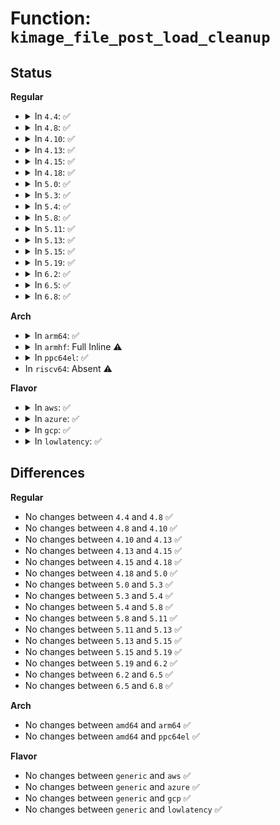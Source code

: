 # Function: <code>kimage_file_post_load_cleanup</code>

## Status
<b>Regular</b>
<ul>
<li>
<details>
<summary>In <code>4.4</code>: ✅</summary>

```c
void kimage_file_post_load_cleanup(struct kimage *image);
```

**Collision:** Unique Global

**Inline:** No

**Transformation:** False

**Instances:**

```
In kernel/kexec_file.c (ffffffff8110e840)
Location: kernel/kexec_file.c:141
Inline: False
Direct callers:
  - kernel/kexec_core.c:kimage_free
  - kernel/kexec_file.c:SyS_kexec_file_load
  - kernel/kexec_file.c:SyS_kexec_file_load
  - kernel/kexec_file.c:SyS_kexec_file_load
```
**Symbols:**

```
ffffffff8110e840-ffffffff8110e8e2: kimage_file_post_load_cleanup (STB_GLOBAL)
```
</details>
</li>
<li>
<details>
<summary>In <code>4.8</code>: ✅</summary>

```c
void kimage_file_post_load_cleanup(struct kimage *image);
```

**Collision:** Unique Global

**Inline:** No

**Transformation:** False

**Instances:**

```
In kernel/kexec_file.c (ffffffff81115ee0)
Location: kernel/kexec_file.c:85
Inline: False
Direct callers:
  - kernel/kexec_core.c:kimage_free
  - kernel/kexec_file.c:SyS_kexec_file_load
  - kernel/kexec_file.c:SyS_kexec_file_load
  - kernel/kexec_file.c:SyS_kexec_file_load
```
**Symbols:**

```
ffffffff81115ee0-ffffffff81115f82: kimage_file_post_load_cleanup (STB_GLOBAL)
```
</details>
</li>
<li>
<details>
<summary>In <code>4.10</code>: ✅</summary>

```c
void kimage_file_post_load_cleanup(struct kimage *image);
```

**Collision:** Unique Global

**Inline:** No

**Transformation:** False

**Instances:**

```
In kernel/kexec_file.c (ffffffff8111d600)
Location: kernel/kexec_file.c:86
Inline: False
Direct callers:
  - kernel/kexec_core.c:kimage_free
  - kernel/kexec_file.c:SyS_kexec_file_load
  - kernel/kexec_file.c:SyS_kexec_file_load
  - kernel/kexec_file.c:SyS_kexec_file_load
```
**Symbols:**

```
ffffffff8111d600-ffffffff8111d6a2: kimage_file_post_load_cleanup (STB_GLOBAL)
```
</details>
</li>
<li>
<details>
<summary>In <code>4.13</code>: ✅</summary>

```c
void kimage_file_post_load_cleanup(struct kimage *image);
```

**Collision:** Unique Global

**Inline:** No

**Transformation:** False

**Instances:**

```
In kernel/kexec_file.c (ffffffff8111f200)
Location: kernel/kexec_file.c:79
Inline: False
Direct callers:
  - kernel/kexec_core.c:kimage_free
  - kernel/kexec_file.c:SyS_kexec_file_load
  - kernel/kexec_file.c:SyS_kexec_file_load
  - kernel/kexec_file.c:SyS_kexec_file_load
  - kernel/kexec_file.c:SyS_kexec_file_load
  - kernel/kexec_file.c:SyS_kexec_file_load
  - kernel/kexec_file.c:SyS_kexec_file_load
```
**Symbols:**

```
ffffffff8111f200-ffffffff8111f2a2: kimage_file_post_load_cleanup (STB_GLOBAL)
```
</details>
</li>
<li>
<details>
<summary>In <code>4.15</code>: ✅</summary>

```c
void kimage_file_post_load_cleanup(struct kimage *image);
```

**Collision:** Unique Global

**Inline:** No

**Transformation:** False

**Instances:**

```
In kernel/kexec_file.c (ffffffff8112a9a0)
Location: kernel/kexec_file.c:79
Inline: False
Direct callers:
  - kernel/kexec_core.c:kimage_free
  - kernel/kexec_file.c:SyS_kexec_file_load
  - kernel/kexec_file.c:SyS_kexec_file_load
  - kernel/kexec_file.c:SyS_kexec_file_load
  - kernel/kexec_file.c:SyS_kexec_file_load
  - kernel/kexec_file.c:SyS_kexec_file_load
  - kernel/kexec_file.c:SyS_kexec_file_load
```
**Symbols:**

```
ffffffff8112a9a0-ffffffff8112aa42: kimage_file_post_load_cleanup (STB_GLOBAL)
```
</details>
</li>
<li>
<details>
<summary>In <code>4.18</code>: ✅</summary>

```c
void kimage_file_post_load_cleanup(struct kimage *image);
```

**Collision:** Unique Global

**Inline:** No

**Transformation:** False

**Instances:**

```
In kernel/kexec_file.c (ffffffff81138cf0)
Location: kernel/kexec_file.c:152
Inline: False
Direct callers:
  - kernel/kexec_core.c:kimage_free
  - kernel/kexec_file.c:__ia32_sys_kexec_file_load
  - kernel/kexec_file.c:__x64_sys_kexec_file_load
  - kernel/kexec_file.c:kimage_file_alloc_init
  - kernel/kexec_file.c:kimage_file_alloc_init
```
**Symbols:**

```
ffffffff81138cf0-ffffffff81138d92: kimage_file_post_load_cleanup (STB_GLOBAL)
```
</details>
</li>
<li>
<details>
<summary>In <code>5.0</code>: ✅</summary>

```c
void kimage_file_post_load_cleanup(struct kimage *image);
```

**Collision:** Unique Global

**Inline:** No

**Transformation:** False

**Instances:**

```
In kernel/kexec_file.c (ffffffff81144620)
Location: kernel/kexec_file.c:151
Inline: False
Direct callers:
  - kernel/kexec_core.c:kimage_free
  - kernel/kexec_file.c:__ia32_sys_kexec_file_load
  - kernel/kexec_file.c:__x64_sys_kexec_file_load
  - kernel/kexec_file.c:kimage_file_alloc_init
  - kernel/kexec_file.c:kimage_file_alloc_init
```
**Symbols:**

```
ffffffff81144620-ffffffff811446c2: kimage_file_post_load_cleanup (STB_GLOBAL)
```
</details>
</li>
<li>
<details>
<summary>In <code>5.3</code>: ✅</summary>

```c
void kimage_file_post_load_cleanup(struct kimage *image);
```

**Collision:** Unique Global

**Inline:** No

**Transformation:** False

**Instances:**

```
In kernel/kexec_file.c (ffffffff8114f9b0)
Location: kernel/kexec_file.c:149
Inline: False
Direct callers:
  - kernel/kexec_core.c:kimage_free
  - kernel/kexec_file.c:__ia32_sys_kexec_file_load
  - kernel/kexec_file.c:__x64_sys_kexec_file_load
  - kernel/kexec_file.c:kimage_file_alloc_init
  - kernel/kexec_file.c:kimage_file_alloc_init
  - kernel/kexec_file.c:kimage_file_alloc_init
```
**Symbols:**

```
ffffffff8114f9b0-ffffffff8114fa52: kimage_file_post_load_cleanup (STB_GLOBAL)
```
</details>
</li>
<li>
<details>
<summary>In <code>5.4</code>: ✅</summary>

```c
void kimage_file_post_load_cleanup(struct kimage *image);
```

**Collision:** Unique Global

**Inline:** No

**Transformation:** False

**Instances:**

```
In kernel/kexec_file.c (ffffffff8115b690)
Location: kernel/kexec_file.c:149
Inline: False
Direct callers:
  - kernel/kexec_core.c:kimage_free
  - kernel/kexec_file.c:__ia32_sys_kexec_file_load
  - kernel/kexec_file.c:__x64_sys_kexec_file_load
  - kernel/kexec_file.c:kimage_file_alloc_init
  - kernel/kexec_file.c:kimage_file_alloc_init
```
**Symbols:**

```
ffffffff8115b690-ffffffff8115b732: kimage_file_post_load_cleanup (STB_GLOBAL)
```
</details>
</li>
<li>
<details>
<summary>In <code>5.8</code>: ✅</summary>

```c
void kimage_file_post_load_cleanup(struct kimage *image);
```

**Collision:** Unique Global

**Inline:** No

**Transformation:** False

**Instances:**

```
In kernel/kexec_file.c (ffffffff8116c760)
Location: kernel/kexec_file.c:149
Inline: False
Direct callers:
  - kernel/kexec_core.c:kimage_free
  - kernel/kexec_file.c:__do_sys_kexec_file_load
  - kernel/kexec_file.c:kimage_file_alloc_init
  - kernel/kexec_file.c:kimage_file_alloc_init
```
**Symbols:**

```
ffffffff8116c760-ffffffff8116c805: kimage_file_post_load_cleanup (STB_GLOBAL)
```
</details>
</li>
<li>
<details>
<summary>In <code>5.11</code>: ✅</summary>

```c
void kimage_file_post_load_cleanup(struct kimage *image);
```

**Collision:** Unique Global

**Inline:** No

**Transformation:** False

**Instances:**

```
In kernel/kexec_file.c (ffffffff81168da0)
Location: kernel/kexec_file.c:150
Inline: False
Direct callers:
  - kernel/kexec_core.c:kimage_free
  - kernel/kexec_file.c:__do_sys_kexec_file_load
  - kernel/kexec_file.c:kimage_file_alloc_init
  - kernel/kexec_file.c:kimage_file_alloc_init
```
**Symbols:**

```
ffffffff81168da0-ffffffff81168e45: kimage_file_post_load_cleanup (STB_GLOBAL)
```
</details>
</li>
<li>
<details>
<summary>In <code>5.13</code>: ✅</summary>

```c
void kimage_file_post_load_cleanup(struct kimage *image);
```

**Collision:** Unique Global

**Inline:** No

**Transformation:** False

**Instances:**

```
In kernel/kexec_file.c (ffffffff81169a70)
Location: kernel/kexec_file.c:150
Inline: False
Direct callers:
  - kernel/kexec_core.c:kimage_free
  - kernel/kexec_file.c:__do_sys_kexec_file_load
  - kernel/kexec_file.c:kimage_file_alloc_init
  - kernel/kexec_file.c:kimage_file_alloc_init
```
**Symbols:**

```
ffffffff81169a70-ffffffff81169b15: kimage_file_post_load_cleanup (STB_GLOBAL)
```
</details>
</li>
<li>
<details>
<summary>In <code>5.15</code>: ✅</summary>

```c
void kimage_file_post_load_cleanup(struct kimage *image);
```

**Collision:** Unique Global

**Inline:** No

**Transformation:** False

**Instances:**

```
In kernel/kexec_file.c (ffffffff8118f600)
Location: kernel/kexec_file.c:150
Inline: False
Direct callers:
  - kernel/kexec_core.c:kimage_free
  - kernel/kexec_file.c:__do_sys_kexec_file_load
  - kernel/kexec_file.c:kimage_file_alloc_init
  - kernel/kexec_file.c:kimage_file_alloc_init
```
**Symbols:**

```
ffffffff8118f600-ffffffff8118f6a5: kimage_file_post_load_cleanup (STB_GLOBAL)
```
</details>
</li>
<li>
<details>
<summary>In <code>5.19</code>: ✅</summary>

```c
void kimage_file_post_load_cleanup(struct kimage *image);
```

**Collision:** Unique Global

**Inline:** No

**Transformation:** False

**Instances:**

```
In kernel/kexec_file.c (ffffffff811becc0)
Location: kernel/kexec_file.c:89
Inline: False
Direct callers:
  - kernel/kexec_core.c:kimage_free
  - kernel/kexec_file.c:__do_sys_kexec_file_load
  - kernel/kexec_file.c:kimage_file_alloc_init
```
**Symbols:**

```
ffffffff811becc0-ffffffff811bed6d: kimage_file_post_load_cleanup (STB_GLOBAL)
```
</details>
</li>
<li>
<details>
<summary>In <code>6.2</code>: ✅</summary>

```c
void kimage_file_post_load_cleanup(struct kimage *image);
```

**Collision:** Unique Global

**Inline:** No

**Transformation:** False

**Instances:**

```
In kernel/kexec_file.c (ffffffff81200e70)
Location: kernel/kexec_file.c:92
Inline: False
Direct callers:
  - kernel/kexec_core.c:kimage_free
  - kernel/kexec_file.c:__do_sys_kexec_file_load
  - kernel/kexec_file.c:kimage_file_alloc_init
  - kernel/kexec_file.c:kimage_file_alloc_init
  - kernel/kexec_file.c:kimage_file_alloc_init
  - kernel/kexec_file.c:kimage_file_alloc_init
  - kernel/kexec_file.c:kimage_file_alloc_init
```
**Symbols:**

```
ffffffff81200e70-ffffffff81200f34: kimage_file_post_load_cleanup (STB_GLOBAL)
```
</details>
</li>
<li>
<details>
<summary>In <code>6.5</code>: ✅</summary>

```c
void kimage_file_post_load_cleanup(struct kimage *image);
```

**Collision:** Unique Global

**Inline:** No

**Transformation:** False

**Instances:**

```
In kernel/kexec_file.c (ffffffff812161f0)
Location: kernel/kexec_file.c:92
Inline: False
Direct callers:
  - kernel/kexec_core.c:kimage_free
  - kernel/kexec_file.c:__do_sys_kexec_file_load
  - kernel/kexec_file.c:kimage_file_alloc_init
  - kernel/kexec_file.c:kimage_file_alloc_init
  - kernel/kexec_file.c:kimage_file_alloc_init
  - kernel/kexec_file.c:kimage_file_alloc_init
  - kernel/kexec_file.c:kimage_file_alloc_init
```
**Symbols:**

```
ffffffff812161f0-ffffffff812162b4: kimage_file_post_load_cleanup (STB_GLOBAL)
```
</details>
</li>
<li>
<details>
<summary>In <code>6.8</code>: ✅</summary>

```c
void kimage_file_post_load_cleanup(struct kimage *image);
```

**Collision:** Unique Global

**Inline:** No

**Transformation:** False

**Instances:**

```
In kernel/kexec_file.c (ffffffff8122e190)
Location: kernel/kexec_file.c:92
Inline: False
Direct callers:
  - kernel/kexec_core.c:kimage_free
  - kernel/kexec_file.c:__do_sys_kexec_file_load
  - kernel/kexec_file.c:__do_sys_kexec_file_load
  - kernel/kexec_file.c:__do_sys_kexec_file_load
  - kernel/kexec_file.c:kimage_file_prepare_segments
```
**Symbols:**

```
ffffffff8122e190-ffffffff8122e25b: kimage_file_post_load_cleanup (STB_GLOBAL)
```
</details>
</li>
</ul>
<b>Arch</b>
<ul>
<li>
<details>
<summary>In <code>arm64</code>: ✅</summary>

```c
void kimage_file_post_load_cleanup(struct kimage *image);
```

**Collision:** Unique Global

**Inline:** No

**Transformation:** False

**Instances:**

```
In kernel/kexec_file.c (ffff8000101cacd0)
Location: kernel/kexec_file.c:149
Inline: False
Direct callers:
  - kernel/kexec_core.c:kimage_free
  - kernel/kexec_file.c:__arm64_sys_kexec_file_load
  - kernel/kexec_file.c:__arm64_sys_kexec_file_load
  - kernel/kexec_file.c:__arm64_sys_kexec_file_load
  - kernel/kexec_file.c:__arm64_sys_kexec_file_load
  - kernel/kexec_file.c:__arm64_sys_kexec_file_load
  - kernel/kexec_file.c:__arm64_sys_kexec_file_load
```
**Symbols:**

```
ffff8000101cacd0-ffff8000101cad44: kimage_file_post_load_cleanup (STB_GLOBAL)
```
</details>
</li>
<li>
<details>
<summary>In <code>armhf</code>: Full Inline ⚠️</summary>

**Collision:** Unique Static

**Inline:** Full

**Transformation:** False

**Instances:**

```
In kernel/kexec_core.c (0)
Location: kernel/kexec_internal.h:24
Inline: True
```
</details>
</li>
<li>
<details>
<summary>In <code>ppc64el</code>: ✅</summary>

```c
void kimage_file_post_load_cleanup(struct kimage *image);
```

**Collision:** Unique Global

**Inline:** No

**Transformation:** False

**Instances:**

```
In kernel/kexec_file.c (c000000000233ea0)
Location: kernel/kexec_file.c:149
Inline: False
Direct callers:
  - kernel/kexec_core.c:kimage_free
  - kernel/kexec_file.c:__se_sys_kexec_file_load
  - kernel/kexec_file.c:__se_sys_kexec_file_load
  - kernel/kexec_file.c:__se_sys_kexec_file_load
  - kernel/kexec_file.c:__se_sys_kexec_file_load
  - kernel/kexec_file.c:__se_sys_kexec_file_load
```
**Symbols:**

```
c000000000233ea0-c000000000233f50: kimage_file_post_load_cleanup (STB_GLOBAL)
```
</details>
</li>
<li>
In <code>riscv64</code>: Absent ⚠️
</li>
</ul>
<b>Flavor</b>
<ul>
<li>
<details>
<summary>In <code>aws</code>: ✅</summary>

```c
void kimage_file_post_load_cleanup(struct kimage *image);
```

**Collision:** Unique Global

**Inline:** No

**Transformation:** False

**Instances:**

```
In kernel/kexec_file.c (ffffffff81153cb0)
Location: kernel/kexec_file.c:149
Inline: False
Direct callers:
  - kernel/kexec_core.c:kimage_free
  - kernel/kexec_file.c:__ia32_sys_kexec_file_load
  - kernel/kexec_file.c:__x64_sys_kexec_file_load
  - kernel/kexec_file.c:kimage_file_alloc_init
  - kernel/kexec_file.c:kimage_file_alloc_init
```
**Symbols:**

```
ffffffff81153cb0-ffffffff81153d52: kimage_file_post_load_cleanup (STB_GLOBAL)
```
</details>
</li>
<li>
<details>
<summary>In <code>azure</code>: ✅</summary>

```c
void kimage_file_post_load_cleanup(struct kimage *image);
```

**Collision:** Unique Global

**Inline:** No

**Transformation:** False

**Instances:**

```
In kernel/kexec_file.c (ffffffff81146fd0)
Location: kernel/kexec_file.c:149
Inline: False
Direct callers:
  - kernel/kexec_core.c:kimage_free
  - kernel/kexec_file.c:__ia32_sys_kexec_file_load
  - kernel/kexec_file.c:__x64_sys_kexec_file_load
  - kernel/kexec_file.c:kimage_file_alloc_init
  - kernel/kexec_file.c:kimage_file_alloc_init
```
**Symbols:**

```
ffffffff81146fd0-ffffffff81147072: kimage_file_post_load_cleanup (STB_GLOBAL)
```
</details>
</li>
<li>
<details>
<summary>In <code>gcp</code>: ✅</summary>

```c
void kimage_file_post_load_cleanup(struct kimage *image);
```

**Collision:** Unique Global

**Inline:** No

**Transformation:** False

**Instances:**

```
In kernel/kexec_file.c (ffffffff81151b00)
Location: kernel/kexec_file.c:149
Inline: False
Direct callers:
  - kernel/kexec_core.c:kimage_free
  - kernel/kexec_file.c:__ia32_sys_kexec_file_load
  - kernel/kexec_file.c:__x64_sys_kexec_file_load
  - kernel/kexec_file.c:kimage_file_alloc_init
  - kernel/kexec_file.c:kimage_file_alloc_init
```
**Symbols:**

```
ffffffff81151b00-ffffffff81151ba2: kimage_file_post_load_cleanup (STB_GLOBAL)
```
</details>
</li>
<li>
<details>
<summary>In <code>lowlatency</code>: ✅</summary>

```c
void kimage_file_post_load_cleanup(struct kimage *image);
```

**Collision:** Unique Global

**Inline:** No

**Transformation:** False

**Instances:**

```
In kernel/kexec_file.c (ffffffff8115e980)
Location: kernel/kexec_file.c:149
Inline: False
Direct callers:
  - kernel/kexec_core.c:kimage_free
  - kernel/kexec_file.c:__ia32_sys_kexec_file_load
  - kernel/kexec_file.c:__x64_sys_kexec_file_load
  - kernel/kexec_file.c:kimage_file_alloc_init
  - kernel/kexec_file.c:kimage_file_alloc_init
```
**Symbols:**

```
ffffffff8115e980-ffffffff8115ea22: kimage_file_post_load_cleanup (STB_GLOBAL)
```
</details>
</li>
</ul>

## Differences
<b>Regular</b>
<ul>
<li>
No changes between <code>4.4</code> and <code>4.8</code> ✅
</li>
<li>
No changes between <code>4.8</code> and <code>4.10</code> ✅
</li>
<li>
No changes between <code>4.10</code> and <code>4.13</code> ✅
</li>
<li>
No changes between <code>4.13</code> and <code>4.15</code> ✅
</li>
<li>
No changes between <code>4.15</code> and <code>4.18</code> ✅
</li>
<li>
No changes between <code>4.18</code> and <code>5.0</code> ✅
</li>
<li>
No changes between <code>5.0</code> and <code>5.3</code> ✅
</li>
<li>
No changes between <code>5.3</code> and <code>5.4</code> ✅
</li>
<li>
No changes between <code>5.4</code> and <code>5.8</code> ✅
</li>
<li>
No changes between <code>5.8</code> and <code>5.11</code> ✅
</li>
<li>
No changes between <code>5.11</code> and <code>5.13</code> ✅
</li>
<li>
No changes between <code>5.13</code> and <code>5.15</code> ✅
</li>
<li>
No changes between <code>5.15</code> and <code>5.19</code> ✅
</li>
<li>
No changes between <code>5.19</code> and <code>6.2</code> ✅
</li>
<li>
No changes between <code>6.2</code> and <code>6.5</code> ✅
</li>
<li>
No changes between <code>6.5</code> and <code>6.8</code> ✅
</li>
</ul>
<b>Arch</b>
<ul>
<li>
No changes between <code>amd64</code> and <code>arm64</code> ✅
</li>
<li>
No changes between <code>amd64</code> and <code>ppc64el</code> ✅
</li>
</ul>
<b>Flavor</b>
<ul>
<li>
No changes between <code>generic</code> and <code>aws</code> ✅
</li>
<li>
No changes between <code>generic</code> and <code>azure</code> ✅
</li>
<li>
No changes between <code>generic</code> and <code>gcp</code> ✅
</li>
<li>
No changes between <code>generic</code> and <code>lowlatency</code> ✅
</li>
</ul>
